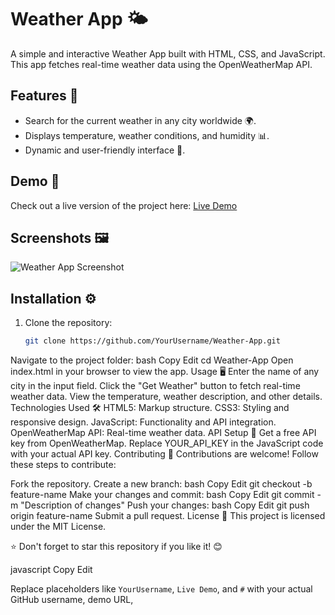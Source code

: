 # Weather App 🌤️

A simple and interactive Weather App built with HTML, CSS, and JavaScript. This app fetches real-time weather data using the OpenWeatherMap API.

## Features 🚀
- Search for the current weather in any city worldwide 🌍.
- Displays temperature, weather conditions, and humidity 📊.
- Dynamic and user-friendly interface 🎨.

## Demo 📸
Check out a live version of the project here: [Live Demo](#)

## Screenshots 🖼️
![Weather App Screenshot](#)

## Installation ⚙️

1. Clone the repository:
   ```bash
   git clone https://github.com/YourUsername/Weather-App.git
Navigate to the project folder:
bash
Copy
Edit
cd Weather-App
Open index.html in your browser to view the app.
Usage 🖥️
Enter the name of any city in the input field.
Click the "Get Weather" button to fetch real-time weather data.
View the temperature, weather description, and other details.
Technologies Used 🛠️
HTML5: Markup structure.
CSS3: Styling and responsive design.
JavaScript: Functionality and API integration.
OpenWeatherMap API: Real-time weather data.
API Setup 🔑
Get a free API key from OpenWeatherMap.
Replace YOUR_API_KEY in the JavaScript code with your actual API key.
Contributing 🤝
Contributions are welcome! Follow these steps to contribute:

Fork the repository.
Create a new branch:
bash
Copy
Edit
git checkout -b feature-name
Make your changes and commit:
bash
Copy
Edit
git commit -m "Description of changes"
Push your changes:
bash
Copy
Edit
git push origin feature-name
Submit a pull request.
License 📜
This project is licensed under the MIT License.

⭐️ Don't forget to star this repository if you like it! 😊

javascript
Copy
Edit

Replace placeholders like `YourUsername`, `Live Demo`, and `#` with your actual GitHub username, demo URL, 

